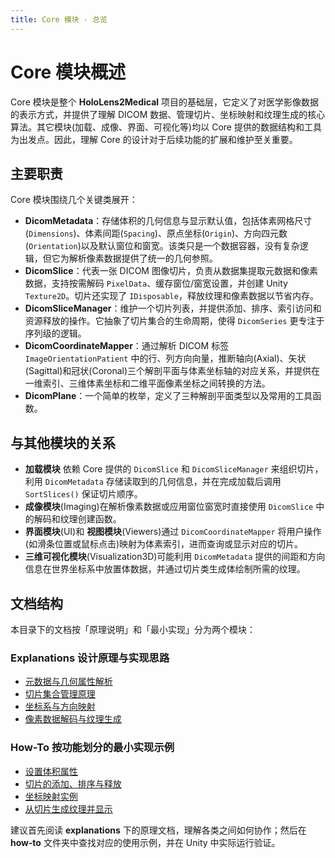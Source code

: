 ```yaml
---
title: Core 模块 · 总览
---
```


# Core 模块概述

Core 模块是整个 **HoloLens2Medical** 项目的基础层，它定义了对医学影像数据的表示方式，并提供了理解 DICOM 数据、管理切片、坐标映射和纹理生成的核心算法。其它模块(加载、成像、界面、可视化等)均以 Core 提供的数据结构和工具为出发点。因此，理解 Core 的设计对于后续功能的扩展和维护至关重要。

## 主要职责

Core 模块围绕几个关键类展开：

- **DicomMetadata**：存储体积的几何信息与显示默认值，包括体素网格尺寸(`Dimensions`)、体素间距(`Spacing`)、原点坐标(`Origin`)、方向四元数(`Orientation`)以及默认窗位和窗宽。该类只是一个数据容器，没有复杂逻辑，但它为解析像素数据提供了统一的几何参照。
- **DicomSlice**：代表一张 DICOM 图像切片，负责从数据集提取元数据和像素数据，支持按需解码 `PixelData`、缓存窗位/窗宽设置，并创建 Unity `Texture2D`。切片还实现了 `IDisposable`，释放纹理和像素数据以节省内存。
- **DicomSliceManager**：维护一个切片列表，并提供添加、排序、索引访问和资源释放的操作。它抽象了切片集合的生命周期，使得 `DicomSeries` 更专注于序列级的逻辑。
- **DicomCoordinateMapper**：通过解析 DICOM 标签 `ImageOrientationPatient` 中的行、列方向向量，推断轴向(Axial)、矢状(Sagittal)和冠状(Coronal)三个解剖平面与体素坐标轴的对应关系，并提供在一维索引、三维体素坐标和二维平面像素坐标之间转换的方法。
- **DicomPlane**：一个简单的枚举，定义了三种解剖平面类型以及常用的工具函数。

## 与其他模块的关系

- **加载模块** 依赖 Core 提供的 `DicomSlice` 和 `DicomSliceManager` 来组织切片，利用 `DicomMetadata` 存储读取到的几何信息，并在完成加载后调用 `SortSlices()` 保证切片顺序。
- **成像模块**(Imaging)在解析像素数据或应用窗位窗宽时直接使用 `DicomSlice` 中的解码和纹理创建函数。
- **界面模块**(UI)和 **视图模块**(Viewers)通过 `DicomCoordinateMapper` 将用户操作(如滑条位置或鼠标点击)映射为体素索引，进而查询或显示对应的切片。
- **三维可视化模块**(Visualization3D)可能利用 `DicomMetadata` 提供的间距和方向信息在世界坐标系中放置体数据，并通过切片类生成体绘制所需的纹理。

## 文档结构

本目录下的文档按「原理说明」和「最小实现」分为两个模块：

### Explanations 设计原理与实现思路

  * [元数据与几何属性解析](./explanations/01_volume_properties.html)
  * [切片集合管理原理](./explanations/02_slice_management.html)
  * [坐标系与方向映射](./explanations/03_orientation_mapping.html)
  * [像素数据解码与纹理生成](./explanations/04_slice_data_and_texture.html)

### How-To 按功能划分的最小实现示例

  * [设置体积属性](./how-to/01_set_volume_properties.html)
  * [切片的添加、排序与释放](./how-to/02_manage_slices.html)
  * [坐标映射实例](./how-to/03_coordinate_mapping_examples.html)
  * [从切片生成纹理并显示](./how-to/04_create_texture_from_slice.html)

建议首先阅读 **explanations** 下的原理文档，理解各类之间如何协作；然后在 **how‑to** 文件夹中查找对应的使用示例，并在 Unity 中实际运行验证。
